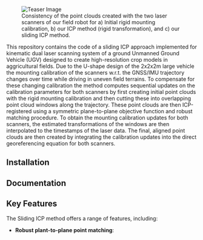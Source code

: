 <figure>
  <img src="./images/teaser.png" alt="Teaser Image">
  <figcaption>Consistency of the point clouds created with the two laser scanners of our field robot for a) Initial rigid mounting calibration, b) our ICP method (rigid transformation), and c) our sliding ICP method.</figcaption>
</figure>


This repository contains the code of a sliding ICP approach implemented for kinematic dual laser scanning system of a ground Unmanned Ground Vehicle (UGV) designed to create high-resolution crop models in aggricultural fields. Due to the U-shape design of the 2x2x2m large vehicle the mounting calibration of the scanners w.r.t. the GNSS/IMU trajectory changes over time while driving in uneven field terrains. To compensate for these changing calibration the method computes sequential updates on the calibration parameters for both scanners by first creating initial point clouds with the rigid mounting calibration and then cutting these into overlapping point cloud windows along the trajectory. These point clouds are then ICP-registered using a symmetric plane-to-plane objective function and robust matching procedure. To obtain the mounting calibration updates for both scanners, the estimated transformations of the windows are then interpolated to the timestamps of the laser data. The final, aligned point clouds are then created by integrating the calibration updates into the direct georeferencing equation for both scanners.

## Installation

## Documentation

## Key Features

The Sliding ICP method offers a range of features, including:

- __Robust plant-to-plane point matching__:

